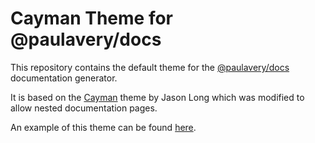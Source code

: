 # Cayman Theme for @paulavery/docs
This repository contains the default theme for the [@paulavery/docs](http://npmjs.com/package/@paulavery/docs) documentation generator.

It is based on the [Cayman](https://github.com/jasonlong/cayman-theme) theme by Jason Long which was modified to allow nested documentation pages.

An example of this theme can be found [here](https://paulavery.github.io/docs/).
